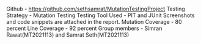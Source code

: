 Github - https://github.com/sethsamrat/MutationTestingProject Testing Strategy - Mutation Testing
Testing Tool Used  - PIT and JUnit
Screenshots and code snippets are attached in the report. Mutation Coverage - 80 percent
Line Coverage - 92 percent
Group members - Simran Rawat(MT2021113) and Samrat Seth(MT2021113)
